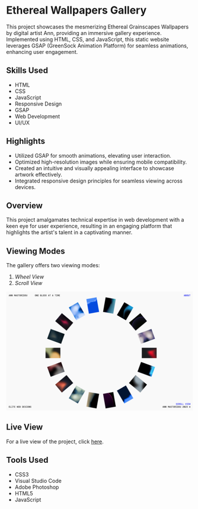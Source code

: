 # Ethereal Wallpapers Gallery

This project showcases the mesmerizing Ethereal Grainscapes Wallpapers by digital artist Ann, providing an immersive gallery experience. Implemented using HTML, CSS, and JavaScript, this static website leverages GSAP (GreenSock Animation Platform) for seamless animations, enhancing user engagement.

## Skills Used
- HTML
- CSS
- JavaScript
- Responsive Design
- GSAP
- Web Development
- UI/UX

## Highlights
- Utilized GSAP for smooth animations, elevating user interaction.
- Optimized high-resolution images while ensuring mobile compatibility.
- Created an intuitive and visually appealing interface to showcase artwork effectively.
- Integrated responsive design principles for seamless viewing across devices.

## Overview
This project amalgamates technical expertise in web development with a keen eye for user experience, resulting in an engaging platform that highlights the artist's talent in a captivating manner.

## Viewing Modes
The gallery offers two viewing modes:
1. *Wheel View*
2. *Scroll View*

![Gallery Preview](images/ann-ethereal-wallpapers-website.png)

## Live View
For a live view of the project, click [here](https://ann-ethereal-wallpapers.netlify.app).

## Tools Used
- CSS3
- Visual Studio Code
- Adobe Photoshop
- HTML5
- JavaScript
